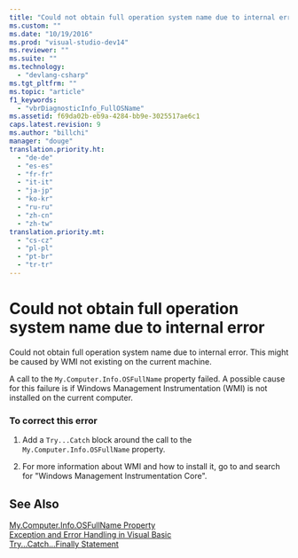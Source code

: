 ```yaml
---
title: "Could not obtain full operation system name due to internal error | Microsoft Docs"
ms.custom: ""
ms.date: "10/19/2016"
ms.prod: "visual-studio-dev14"
ms.reviewer: ""
ms.suite: ""
ms.technology: 
  - "devlang-csharp"
ms.tgt_pltfrm: ""
ms.topic: "article"
f1_keywords: 
  - "vbrDiagnosticInfo_FullOSName"
ms.assetid: f69da02b-eb9a-4284-bb9e-3025517ae6c1
caps.latest.revision: 9
ms.author: "billchi"
manager: "douge"
translation.priority.ht: 
  - "de-de"
  - "es-es"
  - "fr-fr"
  - "it-it"
  - "ja-jp"
  - "ko-kr"
  - "ru-ru"
  - "zh-cn"
  - "zh-tw"
translation.priority.mt: 
  - "cs-cz"
  - "pl-pl"
  - "pt-br"
  - "tr-tr"
---
```

# Could not obtain full operation system name due to internal error
Could not obtain full operation system name due to internal error. This might be caused by WMI not existing on the current machine.  
  
 A call to the `My.Computer.Info.OSFullName` property failed. A possible cause for this failure is if Windows Management Instrumentation (WMI) is not installed on the current computer.  
  
### To correct this error  
  
1.  Add a `Try...Catch` block around the call to the `My.Computer.Info.OSFullName` property.  
  
2.  For more information about WMI and how to install it, go to  and search for "Windows Management Instrumentation Core".  
  
## See Also  
 [My.Computer.Info.OSFullName Property](http://msdn.microsoft.com/en-us/b3b0fbd1-4dc5-428a-ad04-0d9fc9c2a9be)   
 [Exception and Error Handling in Visual Basic](http://msdn.microsoft.com/en-us/3e351e73-cf23-40ab-8b60-05794160529e)   
 [Try...Catch...Finally Statement](../Topic/Try...Catch...Finally%20Statement%20\(Visual%20Basic\).md)